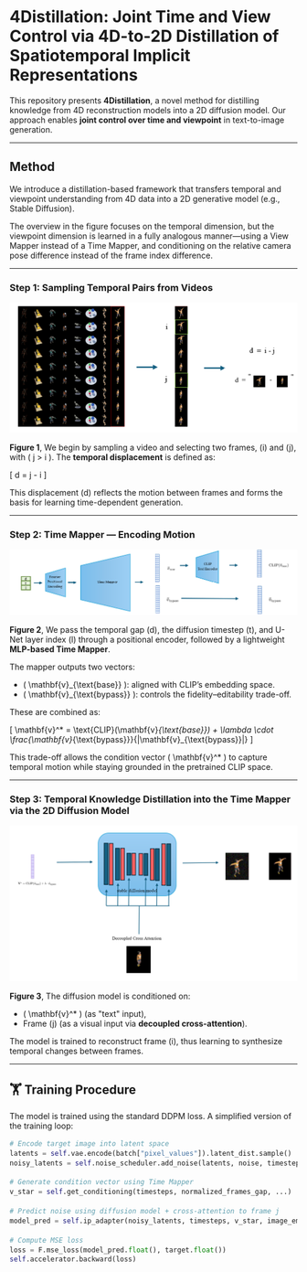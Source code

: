 # 4Distillation: Joint Time and View Control via 4D-to-2D Distillation of Spatiotemporal Implicit Representations

This repository presents **4Distillation**, a novel method for distilling knowledge from 4D reconstruction models into a 2D diffusion model. Our approach enables **joint control over time and viewpoint** in text-to-image generation.

---

## Method

We introduce a distillation-based framework that transfers temporal and viewpoint understanding from 4D data into a 2D generative model (e.g., Stable Diffusion). 

The overview in the figure focuses on the temporal dimension, but the viewpoint dimension is learned in a fully analogous manner—using a View Mapper instead of a Time Mapper, and conditioning on the relative camera pose difference instead of the frame index difference.


---

###  Step 1: Sampling Temporal Pairs from Videos
![Figure 1](assets/figures/Figure1.png)

**Figure 1**, We begin by sampling a video and selecting two frames, \(i\) and \(j\), with \( j > i \). The **temporal displacement** is defined as:

\[
d = j - i
\]

This displacement \(d\) reflects the motion between frames and forms the basis for learning time-dependent generation.

---

###  Step 2: Time Mapper — Encoding Motion
![Figure 2](assets/figures/Figure2.png)

**Figure 2**, We pass the temporal gap \(d\), the diffusion timestep \(t\), and U-Net layer index \(l\) through a positional encoder, followed by a lightweight **MLP-based Time Mapper**.

The mapper outputs two vectors:
- \( \mathbf{v}_{\text{base}} \): aligned with CLIP’s embedding space.
- \( \mathbf{v}_{\text{bypass}} \): controls the fidelity–editability trade-off.

These are combined as:

\[
\mathbf{v}^* = \text{CLIP}(\mathbf{v}_{\text{base}}) + \lambda \cdot \frac{\mathbf{v}_{\text{bypass}}}{\|\mathbf{v}_{\text{bypass}}\|}
\]

This trade-off allows the condition vector \( \mathbf{v}^* \) to capture temporal motion while staying grounded in the pretrained CLIP space.

---

### Step 3: Temporal Knowledge Distillation into the Time Mapper via the 2D Diffusion Model
![Figure 3](assets/figures/Figure3.png)

**Figure 3**, The diffusion model is conditioned on:
- \( \mathbf{v}^* \) (as "text" input),
- Frame \(j\) (as a visual input via **decoupled cross-attention**).

The model is trained to reconstruct frame \(i\), thus learning to synthesize temporal changes between frames.

---

## 🏋️ Training Procedure

The model is trained using the standard DDPM loss. 
A simplified version of the training loop:

```python
# Encode target image into latent space
latents = self.vae.encode(batch["pixel_values"]).latent_dist.sample()
noisy_latents = self.noise_scheduler.add_noise(latents, noise, timesteps)

# Generate condition vector using Time Mapper
v_star = self.get_conditioning(timesteps, normalized_frames_gap, ...)

# Predict noise using diffusion model + cross-attention to frame j
model_pred = self.ip_adapter(noisy_latents, timesteps, v_star, image_embeds)

# Compute MSE loss
loss = F.mse_loss(model_pred.float(), target.float())
self.accelerator.backward(loss)
